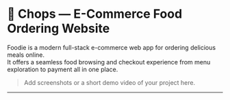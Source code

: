 # 🍜 Chops — E-Commerce Food Ordering Website

Foodie is a modern full-stack e-commerce web app for ordering delicious meals online.  
It offers a seamless food browsing and checkout experience from menu exploration to payment all in one place.  

> Add screenshots or a short demo video of your project here.

---
